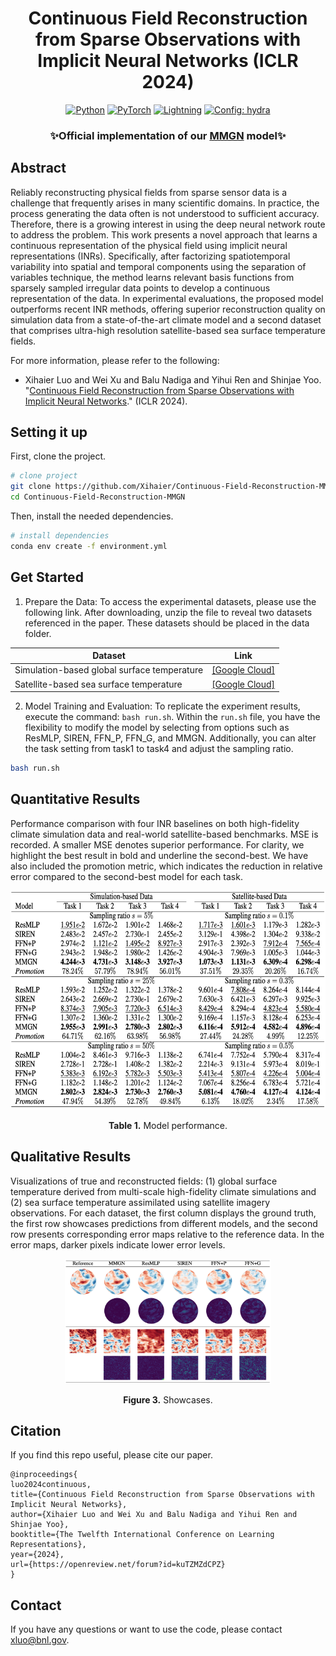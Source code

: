 <div align="center">

# Continuous Field Reconstruction from Sparse Observations with Implicit Neural Networks (ICLR 2024)

<a href="https://pytorch.org/get-started/locally/"><img alt="Python" src="https://img.shields.io/badge/-Python 3.9+-blue?style=for-the-badge&logo=python&logoColor=white"></a>
<a href="https://pytorch.org/get-started/locally/"><img alt="PyTorch" src="https://img.shields.io/badge/-PyTorch -ee4c2c?style=for-the-badge&logo=pytorch&logoColor=white"></a>
<a href="https://pytorchlightning.ai/"><img alt="Lightning" src="https://img.shields.io/badge/-Lightning-792ee5?style=for-the-badge&logo=pytorchlightning&logoColor=white"></a>
<a href="https://hydra.cc/"><img alt="Config: hydra" src="https://img.shields.io/badge/config-hydra-89b8cd?style=for-the-badge&labelColor=gray"></a>

<h3> ✨Official implementation of our <a href="https://openreview.net/forum?id=kuTZMZdCPZ">MMGN</a> model✨ </h3>
 
</div>

## Abstract

Reliably reconstructing physical fields from sparse sensor data is a challenge that frequently arises in many scientific domains. In practice, the process generating the data often is not understood to sufficient accuracy. Therefore, there is a growing interest in using the deep neural network route to address the problem. This work presents a novel approach that learns a continuous representation of the physical field using implicit neural representations (INRs). Specifically, after factorizing spatiotemporal variability into spatial and temporal components using the separation of variables technique, the method learns relevant basis functions from sparsely sampled irregular data points to develop a continuous representation of the data. In experimental evaluations, the proposed model outperforms recent INR methods, offering superior reconstruction quality on simulation data from a state-of-the-art climate model and a second dataset that comprises ultra-high resolution satellite-based sea surface temperature fields.

For more information, please refer to the following:

- Xihaier Luo and Wei Xu and Balu Nadiga and Yihui Ren and Shinjae Yoo. "[Continuous Field Reconstruction from Sparse Observations with Implicit Neural Networks](https://openreview.net/forum?id=kuTZMZdCPZ)." (ICLR 2024).

## Setting it up

First, clone the project.

```bash
# clone project
git clone https://github.com/Xihaier/Continuous-Field-Reconstruction-MMGN.git
cd Continuous-Field-Reconstruction-MMGN
```

Then, install the needed dependencies.

```bash
# install dependencies
conda env create -f environment.yml
```

## Get Started

1. Prepare the Data: To access the experimental datasets, please use the following link. After downloading, unzip the file to reveal two datasets referenced in the paper. These datasets should be placed in the data folder.

| Dataset | Link |
| -------------------------------------------- | ------------------------------------------------------------ |
| Simulation-based global surface temperature | [[Google Cloud]](https://drive.google.com/file/d/1V8DvkcWZrW2Z_4eaz4VjtMU8IvcLyyMe/view) |
| Satellite-based sea surface temperature | [[Google Cloud]](https://drive.google.com/file/d/1V8DvkcWZrW2Z_4eaz4VjtMU8IvcLyyMe/view) |

2. Model Training and Evaluation: To replicate the experiment results, execute the command: `bash run.sh`. Within the `run.sh` file, you have the flexibility to modify the model by selecting from options such as ResMLP, SIREN, FFN_P, FFN_G, and MMGN. Additionally, you can alter the task setting from task1 to task4 and adjust the sampling ratio.

```bash
bash run.sh
```

## Quantitative Results

Performance comparison with four INR baselines on both high-fidelity climate simulation data and real-world satellite-based benchmarks. MSE is recorded. A smaller MSE denotes superior performance. For clarity, we highlight the best result in bold and underline the second-best. We have also included the promotion metric, which indicates the reduction in relative error compared to the second-best model for each task.

<p align="center">
<img src=".\img\main_results.png" height = "350" alt="" align=center />
<br><br>
<b>Table 1.</b> Model performance.
</p>

## Qualitative Results

Visualizations of true and reconstructed fields: (1) global surface temperature derived from multi-scale high-fidelity climate simulations and (2) sea surface temperature assimilated using satellite imagery observations. For each dataset, the first column displays the ground truth, the first row showcases predictions from different models, and the second row presents corresponding error maps relative to the reference data. In the error maps, darker pixels indicate lower error levels.

<p align="center">
<img src=".\img\showcases.png" height = "200" alt="" align=center />
<br><br>
<b>Figure 3.</b> Showcases.
</p>

## Citation

If you find this repo useful, please cite our paper. 

```
@inproceedings{
luo2024continuous,
title={Continuous Field Reconstruction from Sparse Observations with Implicit Neural Networks},
author={Xihaier Luo and Wei Xu and Balu Nadiga and Yihui Ren and Shinjae Yoo},
booktitle={The Twelfth International Conference on Learning Representations},
year={2024},
url={https://openreview.net/forum?id=kuTZMZdCPZ}
}
```

## Contact

If you have any questions or want to use the code, please contact [xluo@bnl.gov](mailto:xluo@bnl.gov).